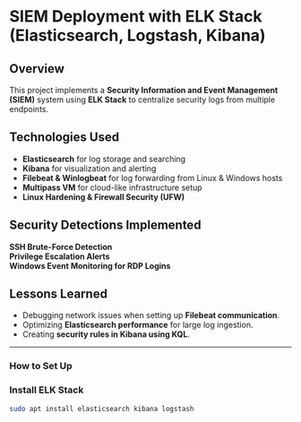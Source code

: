 # SIEM Deployment with ELK Stack (Elasticsearch, Logstash, Kibana)

## Overview
This project implements a **Security Information and Event Management (SIEM)** system using **ELK Stack** to centralize security logs from multiple endpoints.

## Technologies Used
- **Elasticsearch** for log storage and searching
- **Kibana** for visualization and alerting
- **Filebeat & Winlogbeat** for log forwarding from Linux & Windows hosts
- **Multipass VM** for cloud-like infrastructure setup
- **Linux Hardening & Firewall Security (UFW)**

## Security Detections Implemented
**SSH Brute-Force Detection**  
**Privilege Escalation Alerts**  
**Windows Event Monitoring for RDP Logins**  

## Lessons Learned
- Debugging network issues when setting up **Filebeat communication**.
- Optimizing **Elasticsearch performance** for large log ingestion.
- Creating **security rules in Kibana using KQL**.

---
### **How to Set Up**
### **Install ELK Stack**
```bash
sudo apt install elasticsearch kibana logstash
```

